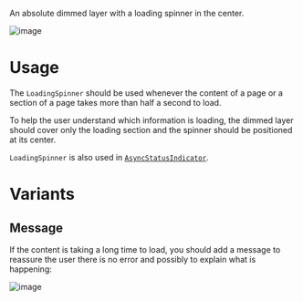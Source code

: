 An absolute dimmed layer with a loading spinner in the center.

![image](https://user-images.githubusercontent.com/4029499/39043762-8c24c91e-448e-11e8-8808-e31259f7f217.png)

# Usage

The `LoadingSpinner` should be used whenever the content of a page or a section of a page takes more than half a second to load.

To help the user understand which information is loading, the dimmed layer should cover only the loading section and the spinner should be positioned at its center.

`LoadingSpinner` is also used in [`AsyncStatusIndicator`](/#asyncstatusindicator&tab=1).

# Variants

## Message

If the content is taking a long time to load, you should add a message to reassure the user there is no error and possibly to explain what is happening:

![image](https://user-images.githubusercontent.com/4029499/39043948-0c0f4ea6-448f-11e8-9256-735bb0733321.png)
